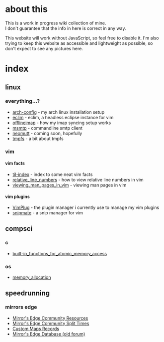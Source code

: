 # about this

This is a work in progress wiki collection of mine.  
I don't guarantee that the info in here is correct in any way.

This website will work without JavaScript, so feel free to disable it. I'm also trying to keep this website as accessible and lightweight as possible, so don't expect to see any pictures here.

# index
## linux
### everything...?

- [arch-config](linux/arch-config.md) - my arch linux installation setup
- [eclim](linux/eclim.md) - eclim, a headless eclipse instance for vim
- [offlineimap](linux/offlineimap.md) - how my imap syncing setup works
- [msmtp](linux/msmtp.md) - commandline smtp client
- [neomutt]() - coming soon, hopefully
- [tmpfs](linux/tmpfs.md) - a bit about tmpfs

### vim
#### vim facts

- [til-index](linux/vim/TILs.md) - index to some neat vim facts
- [relative_line_numbers](linux/vim/til/relative_line_numbers.md) - how to view relative line numbers in vim
- [viewing_man_pages_in_vim](linux/vim/til/viewing_man_pages_in_vim.md) - viewing man pages in vim

#### vim plugins

- [VimPlug](linux/vim/plugins/VimPlug.md) - the plugin manager i currently use to manage my vim plugins
- [snipmate](linux/vim/plugins/snipmate.md) - a snip manager for vim

## compsci
### c
- [built-in_functions_for_atomic_memory_access](compsci/c/Built-in_functions_for_atomic_memory_access.md)

### os
- [memory_allocation](compsci/os/memory_allocation.md)

## speedrunning
### mirrors edge
- [Mirror's Edge Community Resources](https://docs.google.com/spreadsheets/d/1R00rRbIubHUYBG7zEUSIiIWqkNIdeanexfOiNgMX8pc/edit)
- [Mirror's Edge Community Split Times](https://docs.google.com/spreadsheets/d/1sRDT1Zmhdd9l7crM3qbWnfXmAtvAduYSbHaMrAASlIo/edit#gid=1902793822)
- [Custom Maps Records](http://medge.info/)
- [Mirror's Edge Database (old forum)](http://medb.faith/)

